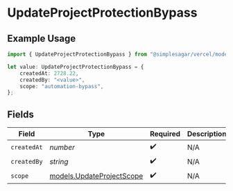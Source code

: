 # UpdateProjectProtectionBypass

## Example Usage

```typescript
import { UpdateProjectProtectionBypass } from "@simplesagar/vercel/models/updateprojectop.js";

let value: UpdateProjectProtectionBypass = {
    createdAt: 2728.22,
    createdBy: "<value>",
    scope: "automation-bypass",
};
```

## Fields

| Field                                                        | Type                                                         | Required                                                     | Description                                                  |
| ------------------------------------------------------------ | ------------------------------------------------------------ | ------------------------------------------------------------ | ------------------------------------------------------------ |
| `createdAt`                                                  | *number*                                                     | :heavy_check_mark:                                           | N/A                                                          |
| `createdBy`                                                  | *string*                                                     | :heavy_check_mark:                                           | N/A                                                          |
| `scope`                                                      | [models.UpdateProjectScope](../models/updateprojectscope.md) | :heavy_check_mark:                                           | N/A                                                          |